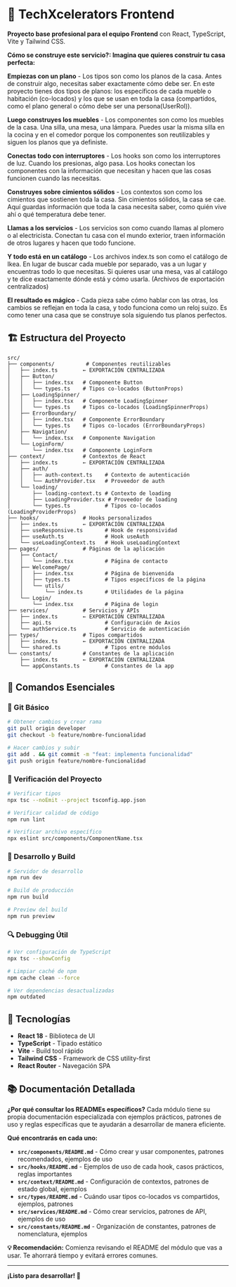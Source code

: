 # 🚀 TechXcelerators Frontend

**Proyecto base profesional para el equipo Frontend** con React, TypeScript, Vite y Tailwind CSS.

**Cómo se construye este servicio?: Imagina que quieres construir tu casa perfecta:**

**Empiezas con un plano** - Los tipos son como los planos de la casa. Antes de construir algo, necesitas saber exactamente cómo debe ser. En este proyecto tienes dos tipos de planos: los específicos de cada mueble o habitación (co-locados) y los que se usan en toda la casa (compartidos, como el plano general o cómo debe ser una persona(UserRol)).

**Luego construyes los muebles** - Los componentes son como los muebles de la casa. Una silla, una mesa, una lámpara. Puedes usar la misma silla en la cocina y en el comedor porque los componentes son reutilizables y siguen los planos que ya definiste.

**Conectas todo con interruptores** - Los hooks son como los interruptores de luz. Cuando los presionas, algo pasa. Los hooks conectan los componentes con la información que necesitan y hacen que las cosas funcionen cuando las necesitas.

**Construyes sobre cimientos sólidos** - Los contextos son como los cimientos que sostienen toda la casa. Sin cimientos sólidos, la casa se cae. Aquí guardas información que toda la casa necesita saber, como quién vive ahí o qué temperatura debe tener.

**Llamas a los servicios** - Los servicios son como cuando llamas al plomero o al electricista. Conectan tu casa con el mundo exterior, traen información de otros lugares y hacen que todo funcione.

**Y todo está en un catálogo** - Los archivos index.ts son como el catálogo de Ikea. En lugar de buscar cada mueble por separado, vas a un lugar y encuentras todo lo que necesitas. Si quieres usar una mesa, vas al catálogo y te dice exactamente dónde está y cómo usarla. (Archivos de exportación centralizados)

**El resultado es mágico** - Cada pieza sabe cómo hablar con las otras, los cambios se reflejan en toda la casa, y todo funciona como un reloj suizo. Es como tener una casa que se construye sola siguiendo tus planos perfectos.


## 🏗️ **Estructura del Proyecto**

```
src/
├── components/          # Componentes reutilizables
│   ├── index.ts        ← EXPORTACIÓN CENTRALIZADA
│   ├── Button/
│   │   ├── index.tsx   # Componente Button
│   │   └── types.ts    # Tipos co-locados (ButtonProps)
│   ├── LoadingSpinner/
│   │   ├── index.tsx   # Componente LoadingSpinner
│   │   └── types.ts    # Tipos co-locados (LoadingSpinnerProps)
│   ├── ErrorBoundary/
│   │   ├── index.tsx   # Componente ErrorBoundary
│   │   └── types.ts    # Tipos co-locados (ErrorBoundaryProps)
│   ├── Navigation/
│   │   └── index.tsx   # Componente Navigation
│   └── LoginForm/
│       └── index.tsx   # Componente LoginForm
├── context/            # Contextos de React
│   ├── index.ts        ← EXPORTACIÓN CENTRALIZADA
│   ├── auth/
│   │   ├── auth-context.ts    # Contexto de autenticación
│   │   └── AuthProvider.tsx   # Proveedor de auth
│   └── loading/
│       ├── loading-context.ts # Contexto de loading
│       ├── LoadingProvider.tsx # Proveedor de loading
│       └── types.ts           # Tipos co-locados (LoadingProviderProps)
├── hooks/              # Hooks personalizados
│   ├── index.ts        ← EXPORTACIÓN CENTRALIZADA
│   ├── useResponsive.ts       # Hook de responsividad
│   ├── useAuth.ts             # Hook useAuth
│   └── useLoadingContext.ts   # Hook useLoadingContext
├── pages/              # Páginas de la aplicación
│   ├── Contact/
│   │   └── index.tsx          # Página de contacto
│   ├── WelcomePage/
│   │   ├── index.tsx          # Página de bienvenida
│   │   ├── types.ts           # Tipos específicos de la página
│   │   └── utils/
│   │       └── index.ts       # Utilidades de la página
│   └── Login/
│       └── index.tsx          # Página de login
├── services/           # Servicios y APIs
│   ├── index.ts        ← EXPORTACIÓN CENTRALIZADA
│   ├── api.ts                 # Configuración de Axios
│   └── authService.ts         # Servicio de autenticación
├── types/              # Tipos compartidos
│   ├── index.ts        ← EXPORTACIÓN CENTRALIZADA
│   └── shared.ts              # Tipos entre módulos
└── constants/          # Constantes de la aplicación
    ├── index.ts        ← EXPORTACIÓN CENTRALIZADA
    └── appConstants.ts        # Constantes de la app
```

## 🚀 **Comandos Esenciales**

### **🔄 Git Básico**
```bash
# Obtener cambios y crear rama
git pull origin developer
git checkout -b feature/nombre-funcionalidad

# Hacer cambios y subir
git add . && git commit -m "feat: implementa funcionalidad"
git push origin feature/nombre-funcionalidad
```

### **🧪 Verificación del Proyecto**
```bash
# Verificar tipos
npx tsc --noEmit --project tsconfig.app.json

# Verificar calidad de código
npm run lint

# Verificar archivo específico
npx eslint src/components/ComponentName.tsx
```

### **🚀 Desarrollo y Build**
```bash
# Servidor de desarrollo
npm run dev

# Build de producción
npm run build

# Preview del build
npm run preview
```

### **🔍 Debugging Útil**
```bash
# Ver configuración de TypeScript
npx tsc --showConfig

# Limpiar caché de npm
npm cache clean --force

# Ver dependencias desactualizadas
npm outdated
```

## 🎨 **Tecnologías**

- **React 18** - Biblioteca de UI
- **TypeScript** - Tipado estático
- **Vite** - Build tool rápido
- **Tailwind CSS** - Framework de CSS utility-first
- **React Router** - Navegación SPA

## 📚 **Documentación Detallada**

**¿Por qué consultar los READMEs específicos?**
Cada módulo tiene su propia documentación especializada con ejemplos prácticos, patrones de uso y reglas específicas que te ayudarán a desarrollar de manera eficiente.

**Qué encontrarás en cada uno:**
- **`src/components/README.md`** - Cómo crear y usar componentes, patrones recomendados, ejemplos de uso
- **`src/hooks/README.md`** - Ejemplos de uso de cada hook, casos prácticos, reglas importantes
- **`src/context/README.md`** - Configuración de contextos, patrones de estado global, ejemplos
- **`src/types/README.md`** - Cuándo usar tipos co-locados vs compartidos, ejemplos, patrones
- **`src/services/README.md`** - Cómo crear servicios, patrones de API, ejemplos de uso
- **`src/constants/README.md`** - Organización de constantes, patrones de nomenclatura, ejemplos

**💡 Recomendación:** Comienza revisando el README del módulo que vas a usar. Te ahorrará tiempo y evitará errores comunes.

---

**¡Listo para desarrollar! 🎉**
